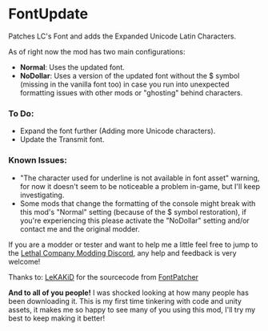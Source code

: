 # FontUpdate

Patches LC's Font and adds the Expanded Unicode Latin Characters.

As of right now the mod has two main configurations:

- **Normal**: Uses the updated font.
- **NoDollar**: Uses a version of the updated font without the $ symbol (missing in the vanilla font too) in case you run into unexpected formatting issues with other mods or "ghosting" behind characters.

### To Do:
- Expand the font further (Adding more Unicode characters).
- Update the Transmit font.
### Known Issues:
- "The character used for underline is not available in font asset" warning, for now it doesn't seem to be noticeable a problem in-game, but I'll keep investigating.
- Some mods that change the formatting of the console might break with this mod's "Normal" setting (because of the $ symbol restoration), if you're experiencing this please activate the "NoDollar" setting and/or contact me and the original modder.

If you are a modder or tester and want to help me a little feel free to jump to the [Lethal Company Modding Discord](https://discord.com/channels/1168655651455639582/1351759076782116917), any help and feedback is very welcome!

Thanks to: [LeKAKiD](https://thunderstore.io/c/lethal-company/p/LeKAKiD/) for the sourcecode from [FontPatcher](https://github.com/lekakid/LC-FontPatcher)

**And to all of you people!** I was shocked looking at how many people has been downloading it. This is my first time tinkering with code and unity assets, it makes me so happy to see many of you using this mod, I'll try my best to keep making it better!